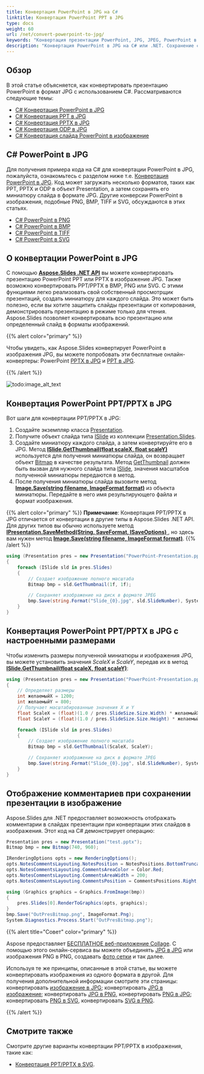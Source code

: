 ```yaml
---
title: Конвертация PowerPoint в JPG на C#
linktitle: Конвертация PowerPoint PPT в JPG
type: docs
weight: 60
url: /net/convert-powerpoint-to-jpg/
keywords: "Конвертация презентации PowerPoint, JPG, JPEG, PowerPoint в JPG, PowerPoint в JPEG, PPT в JPG, PPTX в JPG, PPT в JPEG, PPTX в JPEG, C#, Csharp, .NET, Aspose.Slides"
description: "Конвертация PowerPoint в JPG на C# или .NET. Сохранение слайда как изображения JPG"
---
```


## **Обзор**

В этой статье объясняется, как конвертировать презентацию PowerPoint в формат JPG с использованием C#. Рассматриваются следующие темы:

- [C# Конвертация PowerPoint в JPG](#convert-powerpoint-pptpptx-to-jpg)
- [C# Конвертация PPT в JPG](#convert-powerpoint-pptpptx-to-jpg)
- [C# Конвертация PPTX в JPG](#convert-powerpoint-pptpptx-to-jpg)
- [C# Конвертация ODP в JPG](#convert-powerpoint-pptpptx-to-jpg)
- [C# Конвертация слайда PowerPoint в изображение](#convert-powerpoint-pptpptx-to-jpg)

## **C# PowerPoint в JPG**

Для получения примера кода на C# для конвертации PowerPoint в JPG, пожалуйста, ознакомьтесь с разделом ниже т.е. [Конвертация PowerPoint в JPG](#convert-powerpoint-pptpptx-to-jpg). Код может загружать несколько форматов, таких как PPT, PPTX и ODP в объект Presentation, а затем сохранять его миниатюру слайда в формате JPG. Другие конверсии PowerPoint в изображения, подобные PNG, BMP, TIFF и SVG, обсуждаются в этих статьях.

- [C# PowerPoint в PNG](https://docs.aspose.com/slides/net/convert-powerpoint-to-png/)
- [C# PowerPoint в BMP](#convert-powerpoint-pptpptx-to-jpg)
- [C# PowerPoint в TIFF](https://docs.aspose.com/slides/net/convert-powerpoint-to-tiff/)
- [C# PowerPoint в SVG](https://docs.aspose.com/slides/net/render-a-slide-as-an-svg-image/)

## **О конвертации PowerPoint в JPG**
С помощью [**Aspose.Slides .NET API**](https://products.aspose.com/slides/net/) вы можете конвертировать презентацию PowerPoint PPT или PPTX в изображение JPG. Также возможно конвертировать PPT/PPTX в BMP, PNG или SVG. С этими функциями легко реализовать свой собственный просмотрщик презентаций, создать миниатюру для каждого слайда. Это может быть полезно, если вы хотите защитить слайды презентации от копирования, демонстрировать презентацию в режиме только для чтения. Aspose.Slides позволяет конвертировать всю презентацию или определенный слайд в форматы изображений. 

{{% alert color="primary" %}} 

Чтобы увидеть, как Aspose.Slides конвертирует PowerPoint в изображения JPG, вы можете попробовать эти бесплатные онлайн-конвертеры: PowerPoint [PPTX в JPG](https://products.aspose.app/slides/conversion/pptx-to-jpg) и [PPT в JPG](https://products.aspose.app/slides/conversion/ppt-to-jpg). 

{{% /alert %}} 

![todo:image_alt_text](ppt-to-jpg.png)

## **Конвертация PowerPoint PPT/PPTX в JPG**
Вот шаги для конвертации PPT/PPTX в JPG:

1. Создайте экземпляр класса [Presentation](https://reference.aspose.com/slides/net/aspose.slides/presentation).
2. Получите объект слайда типа [ISlide](https://reference.aspose.com/slides/net/aspose.slides/islide) из коллекции [Presentation.Slides](https://reference.aspose.com/slides/net/aspose.slides/presentation/properties/slides).
3. Создайте миниатюру каждого слайда, а затем конвертируйте его в JPG. Метод [**ISlide.GetThumbnail(float scaleX, float scaleY)**](https://reference.aspose.com/slides/net/aspose.slides.islide/getthumbnail/methods/6) используется для получения миниатюры слайда, он возвращает объект [Bitmap](https://docs.microsoft.com/en-us/dotnet/api/system.drawing.bitmap?view=netframework-4.8) в качестве результата. Метод [GetThumbnail](https://reference.aspose.com/slides/net/aspose.slides.islide/getthumbnail/methods/6) должен быть вызван для нужного слайда типа [ISlide](https://reference.aspose.com/slides/net/aspose.slides/islide), значения масштабов полученной миниатюры передаются в метод.
4. После получения миниатюры слайда вызовите метод [**Image.Save(string filename, ImageFormat format)**](https://docs.microsoft.com/en-us/dotnet/api/system.drawing.image.save?view=netframework-4.8) из объекта миниатюры. Передайте в него имя результирующего файла и формат изображения. 

{{% alert color="primary" %}} 
**Примечание**: Конвертация PPT/PPTX в JPG отличается от конвертации в другие типы в Aspose.Slides .NET API. Для других типов вы обычно используете метод [**IPresentation.SaveMethod(String, SaveFormat, ISaveOptions)** ](https://reference.aspose.com/slides/net/aspose.slides.ipresentation/save/methods/5), но здесь вам нужен метод [**Image.Save(string filename, ImageFormat format)**](https://docs.microsoft.com/en-us/dotnet/api/system.drawing.image.save?view=netframework-4.8).
{{% /alert %}} 

```c#
using (Presentation pres = new Presentation("PowerPoint-Presentation.ppt"))
{
	foreach (ISlide sld in pres.Slides)
	{
		// Создает изображение полного масштаба
		Bitmap bmp = sld.GetThumbnail(1f, 1f);

		// Сохраняет изображение на диск в формате JPEG
		bmp.Save(string.Format("Slide_{0}.jpg", sld.SlideNumber), System.Drawing.Imaging.ImageFormat.Jpeg);
	}
}
```

## **Конвертация PowerPoint PPT/PPTX в JPG с настроенными размерами**
Чтобы изменить размеры полученной миниатюры и изображения JPG, вы можете установить значения *ScaleX* и *ScaleY*, передав их в метод [**ISlide.GetThumbnail(float scaleX, float scaleY)**](https://reference.aspose.com/slides/net/aspose.slides.islide/getthumbnail/methods/6):

```c#
using (Presentation pres = new Presentation("PowerPoint-Presentation.pptx"))
{
	// Определяет размеры
	int желаемыйX = 1200;
	int желаемыйY = 800;
	// Получает масштабированные значения X и Y
	float ScaleX = (float)(1.0 / pres.SlideSize.Size.Width) * желаемыйX;
	float ScaleY = (float)(1.0 / pres.SlideSize.Size.Height) * желаемыйY;

	foreach (ISlide sld in pres.Slides)
	{
		// Создает изображение полного масштаба
		Bitmap bmp = sld.GetThumbnail(ScaleX, ScaleY);

		// Сохраняет изображение на диск в формате JPEG
		bmp.Save(string.Format("Slide_{0}.jpg", sld.SlideNumber), System.Drawing.Imaging.ImageFormat.Jpeg);
	}
}
```

## **Отображение комментариев при сохранении презентации в изображение**
Aspose.Slides для .NET предоставляет возможность отображать комментарии в слайдах презентации при конвертации этих слайдов в изображения. Этот код на C# демонстрирует операцию:

```c#
Presentation pres = new Presentation("test.pptx");
Bitmap bmp = new Bitmap(740, 960);

IRenderingOptions opts = new RenderingOptions();
opts.NotesCommentsLayouting.NotesPosition = NotesPositions.BottomTruncated;
opts.NotesCommentsLayouting.CommentsAreaColor = Color.Red;
opts.NotesCommentsLayouting.CommentsAreaWidth = 200;
opts.NotesCommentsLayouting.CommentsPosition = CommentsPositions.Right;

using (Graphics graphics = Graphics.FromImage(bmp))
{
	pres.Slides[0].RenderToGraphics(opts, graphics);
}
bmp.Save("OutPresBitmap.png", ImageFormat.Png);
System.Diagnostics.Process.Start("OutPresBitmap.png");
```

{{% alert title="Совет" color="primary" %}}

Aspose предоставляет [БЕСПЛАТНОЕ веб-приложение Collage](https://products.aspose.app/slides/collage). С помощью этого онлайн-сервиса вы можете объединять [JPG в JPG](https://products.aspose.app/slides/collage/jpg) или изображения PNG в PNG, создавать [фото сетки](https://products.aspose.app/slides/collage/photo-grid) и так далее. 

Используя те же принципы, описанные в этой статье, вы можете конвертировать изображения из одного формата в другой. Для получения дополнительной информации смотрите эти страницы: конвертировать [изображение в JPG](https://products.aspose.com/slides/net/conversion/image-to-jpg/); конвертировать [JPG в изображение](https://products.aspose.com/slides/net/conversion/jpg-to-image/); конвертировать [JPG в PNG](https://products.aspose.com/slides/net/conversion/jpg-to-png/), конвертировать [PNG в JPG](https://products.aspose.com/slides/net/conversion/png-to-jpg/); конвертировать [PNG в SVG](https://products.aspose.com/slides/net/conversion/png-to-svg/), конвертировать [SVG в PNG](https://products.aspose.com/slides/net/conversion/svg-to-png/).

{{% /alert %}}

## **Смотрите также**

Смотрите другие варианты конвертации PPT/PPTX в изображения, такие как:

- [Конвертация PPT/PPTX в SVG](/slides/net/render-a-slide-as-an-svg-image/).